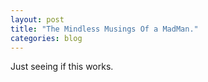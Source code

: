 ```yaml
---
layout: post
title: "The Mindless Musings Of a MadMan."
categories: blog
---
```


Just seeing if this works.
